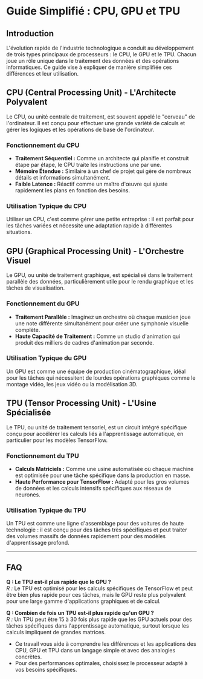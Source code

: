 # Guide Simplifié : CPU, GPU et TPU

## Introduction

L'évolution rapide de l'industrie technologique a conduit au développement de trois types principaux de processeurs : le CPU, le GPU et le TPU. Chacun joue un rôle unique dans le traitement des données et des opérations informatiques. Ce guide vise à expliquer de manière simplifiée ces différences et leur utilisation.

## CPU (Central Processing Unit) - L'Architecte Polyvalent

Le CPU, ou unité centrale de traitement, est souvent appelé le "cerveau" de l'ordinateur. Il est conçu pour effectuer une grande variété de calculs et gérer les logiques et les opérations de base de l'ordinateur.

### Fonctionnement du CPU

- **Traitement Séquentiel :** Comme un architecte qui planifie et construit étape par étape, le CPU traite les instructions une par une.
- **Mémoire Étendue :** Similaire à un chef de projet qui gère de nombreux détails et informations simultanément.
- **Faible Latence :** Réactif comme un maître d'œuvre qui ajuste rapidement les plans en fonction des besoins.

### Utilisation Typique du CPU

Utiliser un CPU, c'est comme gérer une petite entreprise : il est parfait pour les tâches variées et nécessite une adaptation rapide à différentes situations.

## GPU (Graphical Processing Unit) - L'Orchestre Visuel

Le GPU, ou unité de traitement graphique, est spécialisé dans le traitement parallèle des données, particulièrement utile pour le rendu graphique et les tâches de visualisation.

### Fonctionnement du GPU

- **Traitement Parallèle :** Imaginez un orchestre où chaque musicien joue une note différente simultanément pour créer une symphonie visuelle complète.
- **Haute Capacité de Traitement :** Comme un studio d'animation qui produit des milliers de cadres d'animation par seconde.

### Utilisation Typique du GPU

Un GPU est comme une équipe de production cinématographique, idéal pour les tâches qui nécessitent de lourdes opérations graphiques comme le montage vidéo, les jeux vidéo ou la modélisation 3D.

## TPU (Tensor Processing Unit) - L'Usine Spécialisée

Le TPU, ou unité de traitement tensoriel, est un circuit intégré spécifique conçu pour accélérer les calculs liés à l'apprentissage automatique, en particulier pour les modèles TensorFlow.

### Fonctionnement du TPU

- **Calculs Matriciels :** Comme une usine automatisée où chaque machine est optimisée pour une tâche spécifique dans la production en masse.
- **Haute Performance pour TensorFlow :** Adapté pour les gros volumes de données et les calculs intensifs spécifiques aux réseaux de neurones.

### Utilisation Typique du TPU

Un TPU est comme une ligne d'assemblage pour des voitures de haute technologie : il est conçu pour des tâches très spécifiques et peut traiter des volumes massifs de données rapidement pour des modèles d'apprentissage profond.

---

## FAQ

**Q : Le TPU est-il plus rapide que le GPU ?**  
*R :* Le TPU est optimisé pour les calculs spécifiques de TensorFlow et peut être bien plus rapide pour ces tâches, mais le GPU reste plus polyvalent pour une large gamme d'applications graphiques et de calcul.

**Q : Combien de fois un TPU est-il plus rapide qu'un GPU ?**  
*R :* Un TPU peut être 15 à 30 fois plus rapide que les GPU actuels pour des tâches spécifiques dans l'apprentissage automatique, surtout lorsque les calculs impliquent de grandes matrices.

- Ce travail vous aide à comprendre les différences et les applications des CPU, GPU et TPU dans un langage simple et avec des analogies concrètes. 
- Pour des performances optimales, choisissez le processeur adapté à vos besoins spécifiques.
